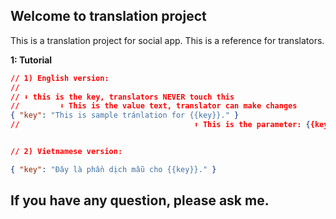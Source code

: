 <h2>Welcome to translation project</h2>
<p>This is a translation project for social app. This is a reference for translators.</p>

<strong>1: Tutorial</strong>


```json
// 1) English version:
//
// ⬇️ this is the key, translators NEVER touch this
//         ⬇️ This is the value text, translator can make changes                
{ "key": "This is sample tránlation for {{key}}." }
//                                       ⬆️ This is the parameter: {{key}}. You MUST keep it in your translation.


// 2) Vietnamese version:

{ "key": "Đây là phần dịch mẫu cho {{key}}." }

```

<h2>If you have any question, please ask me.</h2>

